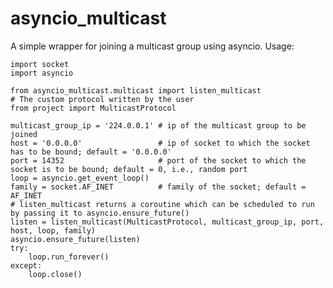 # asyncio_multicast
A simple wrapper for joining a multicast group using asyncio.
Usage:

    import socket
    import asyncio
    
    from asyncio_multicast.multicast import listen_multicast
    # The custom protocol written by the user
    from project import MulticastProtocol
    
    multicast_group_ip = '224.0.0.1' # ip of the multicast group to be joined
    host = '0.0.0.0'                 # ip of socket to which the socket has to be bound; default = '0.0.0.0'
    port = 14352                     # port of the socket to which the socket is to be bound; default = 0, i.e., random port
    loop = asyncio.get_event_loop()
    family = socket.AF_INET          # family of the socket; default = AF_INET
    # listen_multicast returns a coroutine which can be scheduled to run by passing it to asyncio.ensure_future()
    listen = listen_multicast(MulticastProtocol, multicast_group_ip, port, host, loop, family)
    asyncio.ensure_future(listen)
    try:
        loop.run_forever()
    except:
        loop.close()


